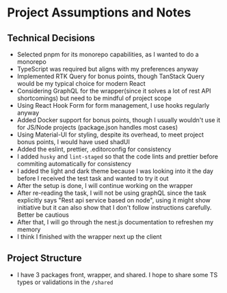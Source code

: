 # Project Assumptions and Notes

## Technical Decisions

- Selected pnpm for its monorepo capabilities, as I wanted to do a monorepo
- TypeScript was required but aligns with my preferences anyway
- Implemented RTK Query for bonus points, though TanStack Query would be my typical choice for modern React
- Considering GraphQL for the wrapper(since it solves a lot of rest API shortcomings) but need to be mindful of project scope
- Using React Hook Form for form management, I use hooks regularly anyway
- Added Docker support for bonus points, though I usually wouldn't use it for JS/Node projects (package.json handles
  most cases)
- Using Material-UI for styling, despite its overhead, to meet project bonus points, I would have used shadUI
- Added the eslint, prettier, .editorconfig for consistency
- I added `husky` and `lint-staged` so that the code lints and prettier before commiting automatically for consistency
- I added the light and dark theme because I was looking into it the day before I received the test task and wanted to
  try it out
- After the setup is done, I will continue working on the wrapper
- After re-reading the task, I will not be using graphQL since the task explicitly says "Rest api service based on node", using it might show initiative but it can also show that I don't follow instructions carefully. Better be cautious
- After that, I will go through the nest.js documentation to refreshen my memory
- I think I finished with the wrapper next up the client

## Project Structure

- I have 3 packages front, wrapper, and shared. I hope to share some TS types or validations in the `/shared`

